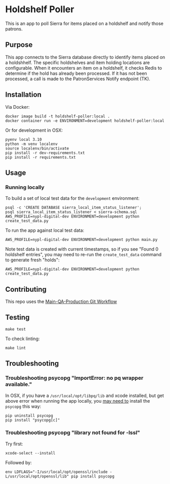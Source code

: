 # Holdshelf Poller

This is an app to poll Sierra for items placed on a holdshelf and notify those patrons.

## Purpose

This app connects to the Sierra database directly to identify items placed on a holdshhelf. The specific holdshelves and item holding locations are configurable. When it encounters an item on a holdshelf, it checks Redis to determine if the hold has already been processed. If it has not been processed, a call is made to the PatronServices Notify endpoint (TK).

## Installation

Via Docker:

```
docker image build -t holdshelf-poller:local .
docker container run -e ENVIRONMENT=development holdshelf-poller:local
```

Or for development in OSX:
```
pyenv local 3.10
python -m venv localenv
source localenv/bin/activate
pip install -r dev-requirements.txt
pip install -r requirements.txt
```

## Usage

### Running locally

To build a set of local test data for the `development` environment:

```
psql -c 'CREATE DATABASE sierra_local_item_status_listener';
psql sierra_local_item_status_listener < sierra-schema.sql
AWS_PROFILE=nypl-digital-dev ENVIRONMENT=development python create_test_data.py
```

To run the app against local test data:
```
AWS_PROFILE=nypl-digital-dev ENVIRONMENT=development python main.py
```

Note test data is created with current timestamps, so if you see "Found 0 holdshelf entries", you may need to re-run the `create_test_data` command to generate fresh "holds":
```
AWS_PROFILE=nypl-digital-dev ENVIRONMENT=development python create_test_data.py
```

## Contributing

This repo uses the [Main-QA-Production Git Workflow](https://github.com/NYPL/engineering-general/blob/main/standards/git-workflow.md#main-qa-production)

## Testing

```
make test
```

To check linting:
```
make lint
```

## Troubleshooting
### Troubleshooting psycopg "ImportError: no pq wrapper available."

In OSX, if you have a `/usr/local/opt/libpq/lib` and xcode installed, but get above error when running the app locally, you [may need to](https://stackoverflow.com/questions/70585068/how-do-i-get-libpq-to-be-found-by-ctypes-find-library) install the `psycopg` this way:

```
pip uninstall psycopg
pip install "psycopg[c]"
```

### Troubleshooting psycopg "library not found for -lssl"

Try first:
```
xcode-select --install
```

Followed by:
```
env LDFLAGS="-I/usr/local/opt/openssl/include -L/usr/local/opt/openssl/lib" pip install psycopg
```


